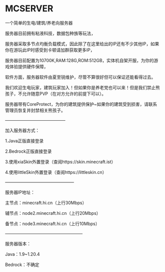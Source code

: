 # MCSERVER

一个简单的生电/建筑/养老向服务器

服务器目前拥有粘液科技，数据包种族等玩法，

服务器采取多节点均衡负载模式，因此除了在这里给出的IP还有不少其他IP，如果你在游玩此IP时感受到卡顿请加群获取更多IP，

服务器目前配置为10700K,RAM:128G,ROM:512GB，实体机自架开服，为你的游戏体验提供硬件保障，

软件方面，服务器软件由夏至锐维护，尽管不算很好但可以保证还能看得过去。

我们欢迎生电玩家，建筑玩家加入！但如果你是养老党也可以来！但是我们禁止熊孩子，不允许随意PVP（在对方允许的前提下可以）。

服务器带有CoreProtect，为你的建筑提供保护~如果你的建筑受到损害，请联系管理员恢复并封禁相关熊孩子。

——————————————

加入服务器方式：

1.Java正版直接登录

2.Bedrock正版直接登录

3.使用xiaSkin外置登录（查阅https://skin.minecraft.ist）

4.使用littleSkin外置登录（查阅https://littleskin.cn）

————————————————

服务器IP地址：

主节点：minecraft.hi.cn（上行30Mbps）

辅节点：node2.minecraft.hi.cn（上行20Mbps）

备节点：node3.minecraft.hi.cn（上行10Mbps）

——————————————————

服务器版本：

Java：1.9~1.20.4

Bedrock：不确定
